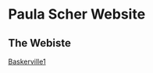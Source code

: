 
Paula Scher Website
====================================
The Webiste
----------------
[Baskerville1](https://calumdixon.github.io/Paula-Scher-Website/Paulascher.html)